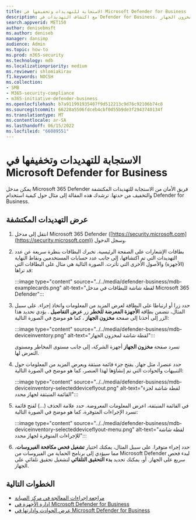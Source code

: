```yaml
---
title: الاستجابة للتهديدات وتخفيفها في Microsoft Defender for Business
description: مع اكتشاف التهديدات في Defender for Business، يمكنك اتخاذ إجراءات للاستجابة لتلك التهديدات. تعرف على كيفية استخدام طريقة عرض مخزون الجهاز.
search.appverid: MET150
author: denisebmsft
ms.author: deniseb
manager: dansimp
audience: Admin
ms.topic: how-to
ms.prod: m365-security
ms.technology: mdb
ms.localizationpriority: medium
ms.reviewer: shlomiakirav
f1.keywords: NOCSH
ms.collection:
- SMB
- M365-security-compliance
- m365-initiative-defender-business
ms.openlocfilehash: b7a911991935407f9d512213c9d76c92106b74c8
ms.sourcegitcommit: 66228a5506fdceb4cbf0d55b9de3f2943740134f
ms.translationtype: MT
ms.contentlocale: ar-SA
ms.lasthandoff: 06/15/2022
ms.locfileid: "66089551"
---
```

# <a name="respond-to-and-mitigate-threats-in-microsoft-defender-for-business"></a>الاستجابة للتهديدات وتخفيفها في Microsoft Defender for Business

يمكن مدخل Microsoft 365 Defender فريق الأمان من الاستجابة للتهديدات المكتشفة والتخفيف من حدتها. ترشدك هذه المقالة إلى مثال حول كيفية استخدام Defender for Business.


## <a name="view-detected-threats"></a>عرض التهديدات المكتشفة

1. انتقل إلى مدخل Microsoft 365 Defender ([https://security.microsoft.com](https://security.microsoft.com)) وسجل الدخول.

2. بطاقات الإشعارات على الصفحة الرئيسية. تخبرك البطاقات بنظرة سريعة عن عدد التهديدات التي تم اكتشافها، إلى جانب عدد حسابات المستخدمين ونقاط النهاية (الأجهزة) والأصول الأخرى التي تأثرت. الصورة التالية هي مثال على البطاقات التي قد تراها:

   :::image type="content" source="../../media/defender-business/mdb-examplecards.png" alt-text="لقطة شاشة للبطاقات في مدخل Microsoft 365 Defender":::

3. حدد زرا أو ارتباطا على البطاقة لعرض المزيد من المعلومات واتخاذ إجراء. على سبيل المثال، تتضمن بطاقة **الأجهزة المعرضة للخطر** زر **عرض التفاصيل** . يؤدي تحديد هذا الزر إلى أخذنا إلى صفحة **مخزون الجهاز** ، كما هو موضح في الصورة التالية:

   :::image type="content" source="../../media/defender-business/mdb-deviceinventory.png" alt-text="لقطة شاشة لمخزون الجهاز":::

   تسرد صفحة **مخزون الجهاز** أجهزة الشركة، إلى جانب مستوى المخاطر ومستوى التعرض لها.

4. حدد عنصرا، مثل جهاز. يفتح جزء قائمة منبثقة ويعرض المزيد من المعلومات حول التنبيهات والحوادث التي تم إنشاؤها لهذا العنصر، كما هو موضح في الصورة التالية:  

   :::image type="content" source="../../media/defender-business/mdb-deviceinventory-selecteddeviceflyout.png" alt-text="لقطة شاشة لجزء القائمة المنبثقة لجهاز محدد":::

5. في القائمة المنبثقة، اعرض المعلومات المعروضة. حدد علامة الحذف (...) لفتح قائمة تسرد الإجراءات المتوفرة، كما هو موضح في الصورة التالية: 

   :::image type="content" source="../../media/defender-business/mdb-deviceinventory-selecteddeviceflyout-menu.png" alt-text="لقطة شاشة للإجراءات المتوفرة لجهاز محدد":::

6. حدد إجراء متوفرا. على سبيل المثال، يمكنك اختيار **تشغيل فحص مكافحة الفيروسات**، مما سيؤدي إلى برنامج الحماية من الفيروسات من Microsoft Defender لبدء فحص سريع على الجهاز. أو، يمكنك تحديد **بدء التحقيق التلقائي** لتشغيل تحقيق تلقائي على الجهاز.

## <a name="next-steps"></a>الخطوات التالية

- [مراجعة إجراءات المعالجة في مركز الصيانة](mdb-review-remediation-actions.md)
- [إدارة الأجهزة في Microsoft Defender for Business](mdb-manage-devices.md)
- [عرض الحوادث وإدارتها في Microsoft Defender for Business](mdb-view-manage-incidents.md)
